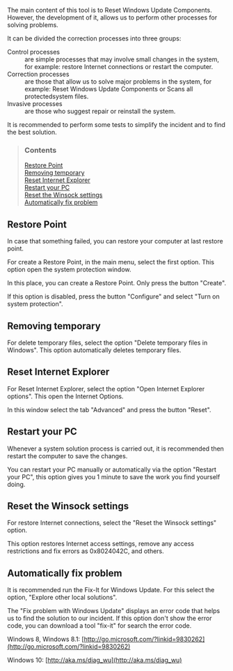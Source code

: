 The main content of this tool is to Reset Windows Update Components. However, the development of it, allows us to perform other processes for solving problems.

It can be divided the correction processes into three groups:

<dl>
<dt>Control processes</dt>
<dd>are simple processes that may involve small changes in the system, for example: restore Internet connections or restart the computer.<dd>
<dt>Correction processes</dt>
<dd>are those that allow us to solve major problems in the system, for example: Reset Windows Update Components or Scans all protectedsystem files.</dd>
<dt>Invasive processes</dt>
<dd>are those who suggest repair or reinstall the system.</dd>
</dl>

It is recommended to perform some tests to simplify the incident and to find the best solution.


> ### Contents
> 
> [Restore Point](#restore-Point) <br />
> [Removing temporary](#removing-temporary) <br />
> [Reset Internet Explorer](#reset-internet-explorer) <br />
> [Restart your PC](#restart-your-pc) <br />
> [Reset the Winsock settings](#reset-the-winsock-settings) <br />
> [Automatically fix problem](#automatically-fix-problem)


## Restore Point

In case that something failed, you can restore your computer at last restore point.

For create a Restore Point, in the main menu, select the first option. This option open the system protection window.

In this place, you can create a Restore Point. Only press the button "Create".

If this option is disabled, press the button "Configure" and select "Turn on system protection".


## Removing temporary

For delete temporary files, select the option "Delete temporary files in Windows". This option automatically deletes temporary files.


## Reset Internet Explorer

For Reset Internet Explorer, select the option "Open Internet Explorer options". This open the Internet Options.

In this window select the tab "Advanced" and press the button "Reset".


## Restart your PC

Whenever a system solution process is carried out, it is recommended then restart the computer to save the changes.

You can restart your PC manually or automatically via the option "Restart your PC", this option gives you 1 minute to save the work you find yourself doing.


## Reset the Winsock settings

For restore Internet connections, select the "Reset the Winsock settings" option.

This option restores Internet access settings, remove any access restrictions and fix errors as 0x8024042C, and others.


## Automatically fix problem

It is recommended run the Fix-It for Windows Update. For this select the option, "Explore other local solutions".

The "Fix problem with Windows Update" displays an error code that helps us to find the solution to our incident. If this option don't show the error code, you can download a tool "fix-it" for search the error code.

Windows 8, Windows 8.1: [http://go.microsoft.com/?linkid=9830262](http://go.microsoft.com/?linkid=9830262)

Windows 10: [http://aka.ms/diag_wu](http://aka.ms/diag_wu)
